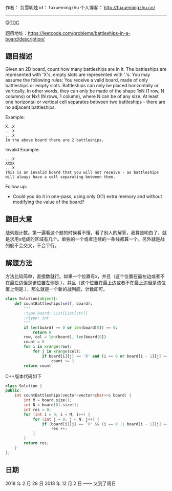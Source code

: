 
作者： 负雪明烛
id：	fuxuemingzhu
个人博客：	http://fuxuemingzhu.cn/

---
@[TOC](目录)

题目地址：https://leetcode.com/problems/battleships-in-a-board/description/


## 题目描述

Given an 2D board, count how many battleships are in it. The battleships are represented with 'X's, empty slots are represented with '.'s. You may assume the following rules:
You receive a valid board, made of only battleships or empty slots.
Battleships can only be placed horizontally or vertically. In other words, they can only be made of the shape 1xN (1 row, N columns) or Nx1 (N rows, 1 column), where N can be of any size.
At least one horizontal or vertical cell separates between two battleships - there are no adjacent battleships.

Example:

    X..X
    ...X
    ...X
    In the above board there are 2 battleships.

Invalid Example:

    ...X
    XXXX
    ...X
    This is an invalid board that you will not receive - as battleships will always have a cell separating between them.

Follow up:

- Could you do it in one-pass, using only O(1) extra memory and without modifying the value of the board?

## 题目大意

战列舰计数。第一遍看这个题的时候看不懂，看了别人的解答，我算是明白了，就是求用x组成的区域有几个。单独的一个或者连续的一条线都算一个。另外就是战列舰不会交叉，不会平行。

## 解题方法

方法比较简单，直接数就行。如果一个位置有x，并且（这个位置在最左边或者不在最左边但是该位置左侧是.），并且（这个位置在最上边或者不在最上边但是该位置上侧是.），那么就是一个新的战列舰，计数即可。

```python
class Solution(object):
    def countBattleships(self, board):
        """
        :type board: List[List[str]]
        :rtype: int
        """
        if len(board) == 0 or len(board[0]) == 0:
            return 0
        row, col = len(board), len(board[0])
        count = 0
        for i in xrange(row):
            for j in xrange(col):
                if board[i][j] == 'X' and (i == 0 or board[i - 1][j] == '.') and (j == 0 or board[i][j - 1] == '.'):
                    count += 1
        return count
```

C++版本代码如下

```cpp
class Solution {
public:
    int countBattleships(vector<vector<char>>& board) {
        int M = board.size();
        int N = board[0].size();
        int res = 0;
        for (int i = 0; i < M; i++) {
            for (int j = 0; j < N; j++) {
                if (board[i][j] == 'X' && (i == 0 || board[i - 1][j] == '.') && (j == 0 || board[i][j - 1] == '.'))
                    res ++;
            }
        }
        return res;
    }
};
```

## 日期

2018 年 2 月 28 日 
2018 年 12 月 2 日 —— 又到了周日

